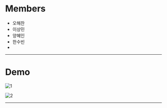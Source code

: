 # Members

- 오해찬
- 이상민
- 양혜인
- 한수빈
- 

---------------------

# Demo
![1](https://user-images.githubusercontent.com/83197138/123940765-75591a80-d9d4-11eb-9f5e-e3f86e9667d7.gif)

![2](https://user-images.githubusercontent.com/83197138/123940770-75f1b100-d9d4-11eb-8f6a-330f7894dbf8.gif)

----------------------

